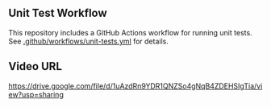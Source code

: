 ## Unit Test Workflow

This repository includes a GitHub Actions workflow for running unit tests. See [.github/workflows/unit-tests.yml](.github/workflows/unit-tests.yml) for details.

## Video URL
https://drive.google.com/file/d/1uAzdRn9YDR1QNZSo4gNqB4ZDEHSIgTia/view?usp=sharing
